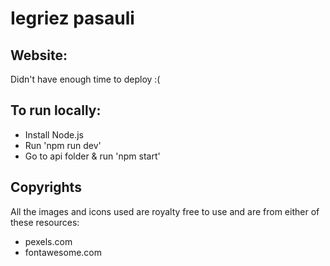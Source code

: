 # Iegriez pasauli

## Website:

Didn't have enough time to deploy :(

## To run locally:

- Install Node.js
- Run 'npm run dev'
- Go to api folder & run 'npm start'

## Copyrights

All the images and icons used are royalty free to use and are from either of these resources:

- pexels.com
- fontawesome.com
